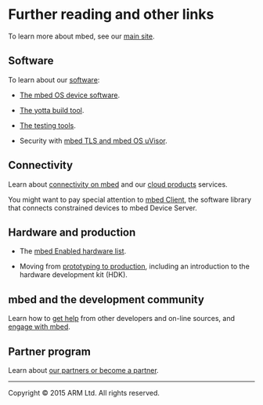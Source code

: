 # Further reading and other links

To learn more about mbed, see our [main site](http://mbed.com).

## Software

To learn about our [software](http://mbed.com/en/development/software/): 

* [The mbed OS device software](http://mbed.com/en/development/software/mbed-os/).

* [The yotta build tool](http://mbed.com/en/development/software/tools/yotta/).

* [The testing tools](http://mbed.com/en/development/software/tools/testing/).

* Security with [mbed TLS and mbed OS uVisor](http://mbed.com/en/technologies/security/).

## Connectivity

Learn about [connectivity on mbed](http://mbed.com/en/technologies/connectivity/) and our [cloud products](http://mbed.com/en/development/cloud/) services.

You might want to pay special attention to [mbed Client](/http://v3.mbed.com/en/development/cloud/mbed-client/), the software library that connects constrained devices to mbed Device Server.

## Hardware and production

* The [mbed Enabled hardware list](http://mbed.com/en/development/hardware/).

* Moving from [prototyping to production](http://mbed.com/en/development/hardware/prototyping-production/), including an introduction to the hardware development kit (HDK).

## mbed and the development community

Learn how to [get help](http://mbed.com/en/development/community-help/) from other developers and on-line sources, and [engage with mbed](http://mbed.com/en/about-mbed/engage-with-us/).

## Partner program

Learn about [our partners or become a partner](http://mbed.com/en/partners/).

______
Copyright © 2015 ARM Ltd. All rights reserved.
